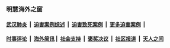 
### 明慧海外之窗

####  [武汉肺炎](indexes/365.md?t=07152301) &nbsp;|&nbsp;  [迫害案例综述](indexes/328.md?t=07152301) &nbsp;|&nbsp; [迫害致死案例](indexes/277.md?t=07152301)  &nbsp;|&nbsp; [更多迫害案例](indexes/81.md?t=07152301)  &nbsp;|&nbsp; 
####  [时事评论](indexes/19.md?t=07152301) &nbsp;|&nbsp; [海外简讯](indexes/245.md?t=07152301)&nbsp;|&nbsp;  [社会支持](indexes/140.md?t=07152301) &nbsp;|&nbsp; [褒奖决议](indexes/282.md?t=07152301) &nbsp;|&nbsp; [社区报道](indexes/91.md?t=07152301)  &nbsp;|&nbsp; [天人之间](indexes/78.md?t=07152301) 

